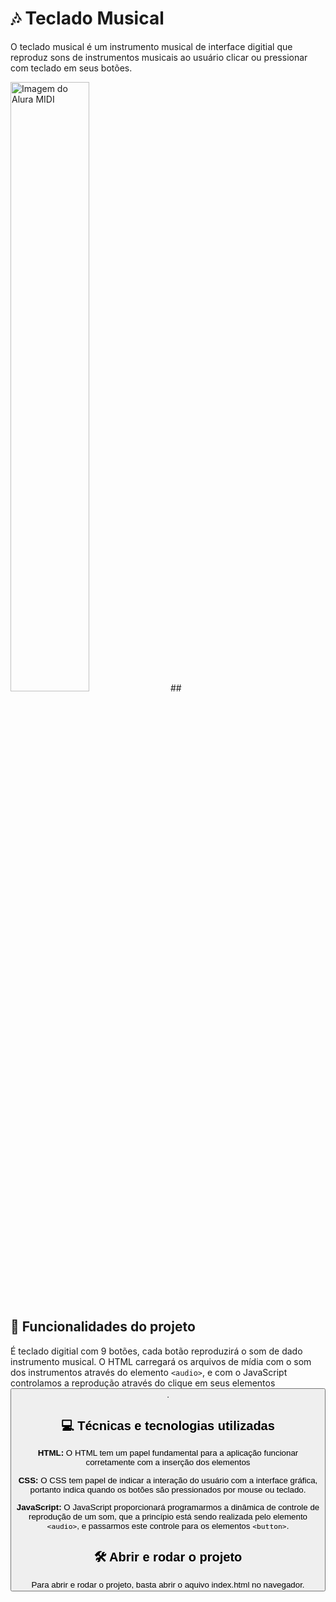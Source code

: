 <h1> 🎶 Teclado Musical </h1>

O teclado musical é um instrumento musical de interface digitial que reproduz sons de instrumentos musicais ao usuário clicar ou pressionar com teclado em seus botões.


<img src="file:///C:/Users/Admin/Pictures/Teclado%20musical.PNG" alt="Imagem do Alura MIDI" width="50%">
##


<h2>🔨 Funcionalidades do projeto </h2>

É teclado digitial com 9 botões, cada botão reproduzirá o som de dado instrumento musical. O HTML carregará os arquivos de mídia com o som dos instrumentos através do elemento `<audio>`, e com o JavaScript controlamos a reprodução através do clique em seus elementos <button>.

<h2> 💻 Técnicas e tecnologias utilizadas </h2>

<b> HTML: </b> O HTML tem um papel fundamental para a aplicação funcionar corretamente com a inserção dos elementos <audio> que irão prover para o JavaScript os controles de reprodução da mídia carregada.

<b> CSS: </b> O CSS tem papel de indicar a interação do usuário com a interface gráfica, portanto indica quando os botões são pressionados por mouse ou teclado.

<b> JavaScript: </b> O JavaScript proporcionará programarmos a dinâmica de controle de reprodução de um som, que a princípio está sendo realizada pelo elemento `<audio>`, e passarmos este controle para os elementos `<button>`.

<h2> 🛠️ Abrir e rodar o projeto </h2>  
Para abrir e rodar o projeto, basta abrir o aquivo index.html no navegador.




